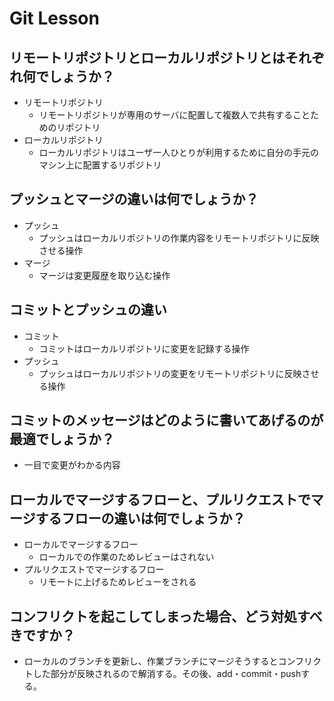 # Git Lesson

## リモートリポジトリとローカルリポジトリとはそれぞれ何でしょうか？
-  リモートリポジトリ
    -  リモートリポジトリが専用のサーバに配置して複数人で共有することためのリポジトリ
-  ローカルリポジトリ
    -  ローカルリポジトリはユーザ一人ひとりが利用するために自分の手元のマシン上に配置するリポジトリ

## プッシュとマージの違いは何でしょうか？
-  プッシュ
    -  プッシュはローカルリポジトリの作業内容をリモートリポジトリに反映させる操作
-  マージ
    -  マージは変更履歴を取り込む操作

## コミットとプッシュの違い
-  コミット
    -  コミットはローカルリポジトリに変更を記録する操作
-  プッシュ
    -  プッシュはローカルリポジトリの変更をリモートリポジトリに反映させる操作

## コミットのメッセージはどのように書いてあげるのが最適でしょうか？
-  一目で変更がわかる内容

## ローカルでマージするフローと、プルリクエストでマージするフローの違いは何でしょうか？
-  ローカルでマージするフロー
    -  ローカルでの作業のためレビューはされない
-  プルリクエストでマージするフロー
    -  リモートに上げるためレビューをされる

## コンフリクトを起こしてしまった場合、どう対処すべきですか？
-  ローカルのブランチを更新し、作業ブランチにマージそうするとコンフリクトした部分が反映されるので解消する。その後、add・commit・pushする。